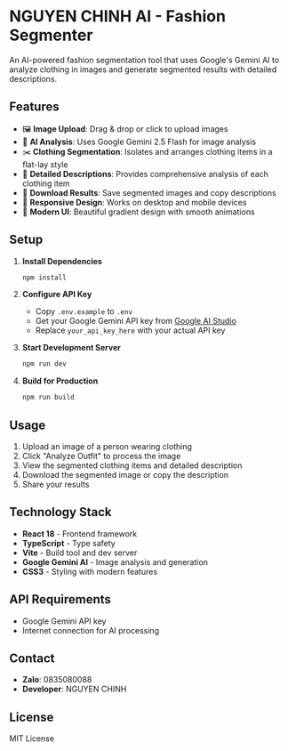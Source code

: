# NGUYEN CHINH AI - Fashion Segmenter

An AI-powered fashion segmentation tool that uses Google's Gemini AI to analyze clothing in images and generate segmented results with detailed descriptions.

## Features

- 🖼️ **Image Upload**: Drag & drop or click to upload images
- 🤖 **AI Analysis**: Uses Google Gemini 2.5 Flash for image analysis
- ✂️ **Clothing Segmentation**: Isolates and arranges clothing items in a flat-lay style
- 📝 **Detailed Descriptions**: Provides comprehensive analysis of each clothing item
- 💾 **Download Results**: Save segmented images and copy descriptions
- 📱 **Responsive Design**: Works on desktop and mobile devices
- 🎨 **Modern UI**: Beautiful gradient design with smooth animations

## Setup

1. **Install Dependencies**
   ```bash
   npm install
   ```

2. **Configure API Key**
   - Copy `.env.example` to `.env`
   - Get your Google Gemini API key from [Google AI Studio](https://aistudio.google.com/app/apikey)
   - Replace `your_api_key_here` with your actual API key

3. **Start Development Server**
   ```bash
   npm run dev
   ```

4. **Build for Production**
   ```bash
   npm run build
   ```

## Usage

1. Upload an image of a person wearing clothing
2. Click "Analyze Outfit" to process the image
3. View the segmented clothing items and detailed description
4. Download the segmented image or copy the description
5. Share your results

## Technology Stack

- **React 18** - Frontend framework
- **TypeScript** - Type safety
- **Vite** - Build tool and dev server
- **Google Gemini AI** - Image analysis and generation
- **CSS3** - Styling with modern features

## API Requirements

- Google Gemini API key
- Internet connection for AI processing

## Contact

- **Zalo**: 0835080088
- **Developer**: NGUYEN CHINH

## License

MIT License
